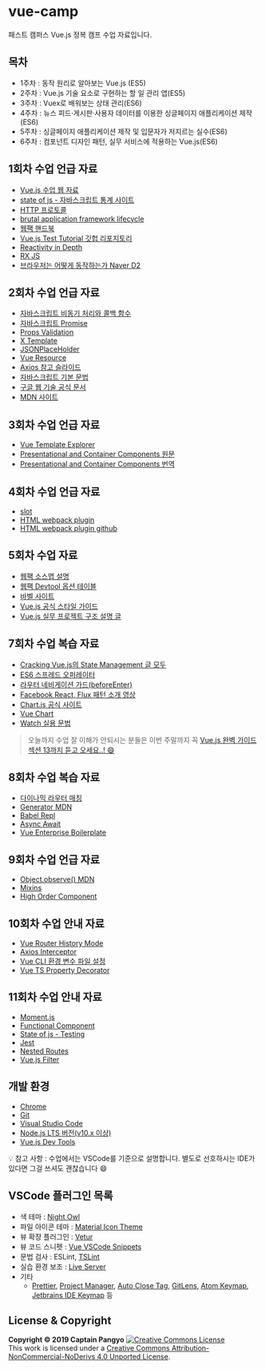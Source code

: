 # vue-camp

패스트 캠퍼스 Vue.js 정복 캠프 수업 자료입니다.

## 목차

- 1주차 : 동작 원리로 알아보는 Vue.js (ES5)
- 2주차 : Vue.js 기술 요소로 구현하는 할 일 관리 앱(ES5)
- 3주차 : Vuex로 배워보는 상태 관리(ES6)
- 4주차 : 뉴스 피드·게시판·사용자 데이터를 이용한 싱글페이지 애플리케이션 제작(ES6)
- 5주차 : 싱글페이지 애플리케이션 제작 및 입문자가 저지르는 실수(ES6)
- 6주차 : 컴포넌트 디자인 패턴, 실무 서비스에 적용하는 Vue.js(ES6)

## 1회차 수업 언급 자료

- [Vue.js 수업 웹 자료](https://joshua1988.github.io/vue-camp/)
- [state of js - 자바스크립트 통계 사이트](https://2018.stateofjs.com/front-end-frameworks/overview/)
- [HTTP 프로토콜](https://joshua1988.github.io/web-development/http-part1/)
- [brutal application framework lifecycle](https://stackoverflow.blog/2018/01/11/brutal-lifecycle-javascript-frameworks/)
- [웹팩 핸드북](https://joshua1988.github.io/webpack-guide/)
- [Vue.js Test Tutorial 깃헙 리포지토리](https://github.com/joshua1988/vue-test-tutorial)
- [Reactivity in Depth](https://vuejs.org/v2/guide/reactivity.html#ad)
- [RX JS](https://rxjs-dev.firebaseapp.com)
- [브라우저는 어떻게 동작하는가 Naver D2](https://d2.naver.com/helloworld/59361)

## 2회차 수업 언급 자료

- [자바스크립트 비동기 처리와 콜백 함수](https://joshua1988.github.io/web-development/javascript/javascript-asynchronous-operation/)
- [자바스크립트 Promise](https://joshua1988.github.io/web-development/javascript/promise-for-beginners/)
- [Props Validation](https://vuejs.org/v2/guide/components-props.html#Prop-Validation)
- [X Template](https://vuejs.org/v2/guide/components-edge-cases.html#X-Templates)
- [JSONPlaceHolder](https://jsonplaceholder.typicode.com)
- [Vue Resource](https://github.com/pagekit/vue-resource)
- [Axios 참고 슬라이드](https://github.com/joshua1988/naver-vue/blob/master/slides/3_vue-ajax-patterns.pdf)
- [자바스크립트 기본 문법](https://joshua1988.github.io/vue-camp/js/variable.html)
- [구글 웹 기술 공식 문서](https://developers.google.com/web/fundamentals?hl=ko)
- [MDN 사이트](https://developer.mozilla.org/ko/docs/Web/JavaScript)

## 3회차 수업 언급 자료

- [Vue Template Explorer](https://template-explorer.vuejs.org/#<p>Hello%20Render<%2Fp>)
- [Presentational and Container Components 원문](https://medium.com/@dan_abramov/smart-and-dumb-components-7ca2f9a7c7d0)
- [Presentational and Container Components 번역](https://blueshw.github.io/2017/06/26/presentaional-component-container-component/)

## 4회차 수업 언급 자료

- [slot](https://joshua1988.github.io/vue-camp/reuse/slots.html)
- [HTML webpack plugin](https://webpack.js.org/plugins/html-webpack-plugin/)
- [HTML webpack plugin github](https://github.com/jantimon/html-webpack-plugin)

## 5회차 수업 자료

- [웹팩 소스맵 설명](https://joshua1988.github.io/webpack-guide/devtools/source-map.html)
- [웹팩 Devtool 옵션 테이블](https://webpack.js.org/configuration/devtool/#devtool)
- [바벨 사이트](https://babeljs.io/)
- [Vue.js 공식 스타일 가이드](https://vuejs.org/v2/style-guide/#Component-files-strongly-recommended)
- [Vue.js 실무 프로젝트 구조 설명 글](https://joshua1988.github.io/web-development/vuejs/vue-structure/)

## 7회차 수업 복습 자료

- [Cracking Vue.js의 State Management 글 모두](https://joshua1988.github.io/vue-camp/vuex/concept.html#%EB%B7%B0%EC%97%91%EC%8A%A4-%EC%86%8C%EA%B0%9C)
- [ES6 스프레드 오퍼레이터](https://joshua1988.github.io/vue-camp/es6/spread-operator.html)
- [라우터 네비게이션 가드(beforeEnter)](https://joshua1988.github.io/vue-camp/advanced/navigation-guard.html)
- [Facebook React, Flux 패턴 소개 영상](https://www.youtube.com/watch?v=nYkdrAPrdcw&t=750s)
- [Chart.js 공식 사이트](https://www.chartjs.org/)
- [Vue Chart](https://vue-chartjs.org/)
- [Watch 실용 문법](https://joshua1988.github.io/vue-camp/syntax/watch.html)

> 오늘까지 수업 잘 이해가 안되시는 분들은 이번 주말까지 꼭 [Vue.js 완벽 가이드 섹션 13까지 듣고 오세요..! 😄](https://www.inflearn.com/course/vue-js/lecture/17053)

## 8회차 수업 복습 자료

- [다이나믹 라우터 매칭](https://router.vuejs.org/guide/essentials/dynamic-matching.html)
- [Generator MDN](https://developer.mozilla.org/ko/docs/Web/JavaScript/Reference/Global_Objects/Generator)
- [Babel Repl](https://babeljs.io/repl)
- [Async Await](https://joshua1988.github.io/web-development/javascript/js-async-await/)
- [Vue Enterprise Boilerplate](https://github.com/chrisvfritz/vue-enterprise-boilerplate)

## 9회차 수업 언급 자료

- [Object.observe() MDN](https://developer.mozilla.org/en-US/docs/Web/JavaScript/Reference/Global_Objects/Object/observe)
- [Mixins](https://joshua1988.github.io/vue-camp/reuse/mixins.html)
- [High Order Component](https://joshua1988.github.io/vue-camp/design/pattern5.html)

## 10회차 수업 안내 자료

- [Vue Router History Mode](https://router.vuejs.org/guide/essentials/history-mode.html#example-server-configurations)
- [Axios Interceptor](https://github.com/axios/axios#interceptors)
- [Vue CLI 환경 변수 파일 설정](https://joshua1988.github.io/vue-camp/deploy/env-setup.html)
- [Vue TS Property Decorator](https://joshua1988.github.io/vue-camp/ts/pdecorator.html)

## 11회차 수업 안내 자료

- [Moment.js](https://momentjs.com/)
- [Functional Component](https://vuejs.org/v2/guide/render-function.html#Functional-Components)
- [State of js - Testing](https://2018.stateofjs.com/testing/overview/)
- [Jest](https://jestjs.io/docs/en/getting-started)
- [Nested Routes](https://router.vuejs.org/guide/essentials/nested-routes.html)
- [Vue.js Filter](https://joshua1988.github.io/vue-camp/syntax/filters.html)

## 개발 환경

- [Chrome](https://www.google.com/intl/ko/chrome/)
- [Git](https://git-scm.com/downloads)
- [Visual Studio Code](https://code.visualstudio.com/)
- [Node.js LTS 버전(v10.x 이상)](https://nodejs.org/ko/)
- [Vue.js Dev Tools](https://chrome.google.com/webstore/detail/vuejs-devtools/nhdogjmejiglipccpnnnanhbledajbpd)

💡 참고 사항 : 수업에서는 VSCode를 기준으로 설명합니다. 별도로 선호하시는 IDE가 있다면 그걸 쓰셔도 괜찮습니다 😄

## VSCode 플러그인 목록

- 색 테마 : [Night Owl](https://marketplace.visualstudio.com/items?itemName=sdras.night-owl)
- 파일 아이콘 테마 : [Material Icon Theme](https://marketplace.visualstudio.com/items?itemName=PKief.material-icon-theme)
- 뷰 확장 플러그인 : [Vetur](https://marketplace.visualstudio.com/items?itemName=octref.vetur)
- 뷰 코드 스니펫 : [Vue VSCode Snippets](https://marketplace.visualstudio.com/items?itemName=sdras.vue-vscode-snippets)
- 문법 검사 : ESLint, [TSLint](https://marketplace.visualstudio.com/items?itemName=eg2.tslint)
- 실습 환경 보조 : [Live Server](https://marketplace.visualstudio.com/items?itemName=ritwickdey.LiveServer)
- 기타
  - [Prettier](https://marketplace.visualstudio.com/items?itemName=esbenp.prettier-vscode), [Project Manager](https://marketplace.visualstudio.com/items?itemName=alefragnani.project-manager), [Auto Close Tag](https://marketplace.visualstudio.com/items?itemName=formulahendry.auto-close-tag), [GitLens](https://marketplace.visualstudio.com/items?itemName=eamodio.gitlens), [Atom Keymap](https://marketplace.visualstudio.com/items?itemName=ms-vscode.atom-keybindings), [Jetbrains IDE Keymap](https://marketplace.visualstudio.com/items?itemName=isudox.vscode-jetbrains-keybindings) 등

## License & Copyright

**Copyright © 2019 Captain Pangyo**
<a rel="license" href="http://creativecommons.org/licenses/by-nc-nd/4.0/"><img alt="Creative Commons License" style="border-width:0" src="https://i.creativecommons.org/l/by-nc-nd/4.0/88x31.png" /></a><br />This work is licensed under a <a rel="license" href="http://creativecommons.org/licenses/by-nc-nd/4.0/">Creative Commons Attribution-NonCommercial-NoDerivs 4.0 Unported License</a>.
